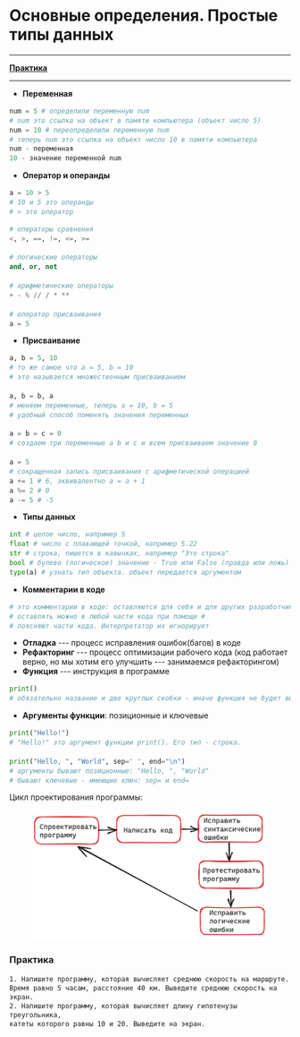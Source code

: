 # Основные определения. Простые типы данных

***

[**Практика**](osnovnye-opredeleniya.-prostye-tipy-dannykh.md#praktika)

***

* **Переменная**

```python
num = 5 # определили переменную num
# num это ссылка на объект в памяти компьютера (объект число 5)
num = 10 # переопределили переменную num
# теперь num это ссылка на объект число 10 в памяти компьютера
num - переменная
10 - значение переменной num

```

* **Оператор и операнды**

```python
a = 10 > 5
# 10 и 5 это операнды
# > это оператор
```

```python
# операторы сравнения
<, >, ==, !=, <=, >=

# логические операторы
and, or, not

# арифметические операторы
+ - % // / * ** 

# оператор присваивания
a = 5
```

* **Присваивание**

```python
a, b = 5, 10
# то же самое что a = 5, b = 10
# это называется множественным присваиванием

a, b = b, a 
# меняем переменные, теперь a = 10, b = 5
# удобный способ поменять значения переменных

a = b = c = 0
# создаем три переменные a b и c и всем присваиваем значение 0

a = 5
# сокращенная запись присваивания с арифметической операцией
a += 1 # 6, эквивалентно a = a + 1
a %= 2 # 0
a -= 5 # -5
```

* **Типы данных**

```python
int # целое число, например 5
float # число с плавающей точкой, например 5.22
str # строка, пишется в кавычках, например "Это строка"
bool # булево (логическое) значение - True или False (правда или ложь)
type(a) # узнать тип объекта. объект передается аргументом
```

* **Комментарии в коде**

```python
# это комментарии в коде: оставляются для себя и для других разработчиков
# оставлять можно в любой части кода при помощи #
# поясняют части кода. Интерпретатор их игнорирует
```

* **Отладка** --- процесс исправления ошибок(багов) в коде
* **Рефакторинг** --- процесс оптимизации рабочего кода (код работает верно, но мы хотим его улучшить --- занимаемся рефакторингом)
* **Функция** --- инструкция в программе

```python
print()
# обязательно название и две круглых скобки - иначе функция не будет вызвана
```

* **Аргументы функции**: позиционные и ключевые

```python
print("Hello!")
# "Hello!" это аргумент функции print(). Его тип - строка.

print("Hello, ", "World", sep=' ', end="\n")
# аргументы бывают позиционные: "Hello, ", "World"
# бывают ключевые - имеющие ключ: sep= и end=
```

Цикл проектирования программы:&#x20;

<figure><img src="../.gitbook/assets/cycle_project.png" alt=""><figcaption></figcaption></figure>

### Практика

```
1. Напишите программу, которая вычисляет среднюю скорость на маршруте.
Время равно 5 часам, расстояние 40 км. Выведите среднюю скорость на экран.
2. Напишите программу, которая вычисляет длину гипотенузы треугольника,
катеты которого равны 10 и 20. Выведите на экран.
```
